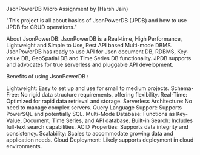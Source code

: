 JsonPowerDB Micro Assignment by (Harsh Jain)

"This project is all about basics of JsonPowerDB (JPDB) and how to use JPDB for CRUD operations."

About JsonPowerDB:
JsonPowerDB is a Real-time, High Performance, Lightweight and Simple to Use, Rest API based Multi-mode DBMS. JsonPowerDB has ready to use API for Json document DB, RDBMS, Key-value DB, GeoSpatial DB and Time Series DB functionality. JPDB supports and advocates for true serverless and pluggable API development.

Benefits of using JsonPowerDB :

Lightweight: Easy to set up and use for small to medium projects.
Schema-Free: No rigid data structure requirements, offering flexibility.
Real-Time: Optimized for rapid data retrieval and storage.
Serverless Architecture: No need to manage complex servers.
Query Language Support: Supports PowerSQL and potentially SQL.
Multi-Mode Database: Functions as Key-Value, Document, Time Series, and API database.
Built-in Search: Includes full-text search capabilities.
ACID Properties: Supports data integrity and consistency.
Scalability: Scales to accommodate growing data and application needs.
Cloud Deployment: Likely supports deployment in cloud environments.
